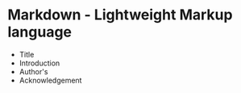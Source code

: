# Markdown - Lightweight Markup language

 - Title 
 - Introduction 
 - Author's 
 - Acknowledgement 
